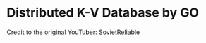 # Distributed K-V Database by GO

Credit to the original YouTuber: [SovietReliable](https://www.youtube.com/channel/UC3Lhz4sPFPbH2TDtTxmNiQg)
